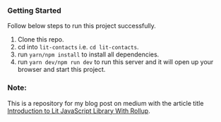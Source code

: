 ### Getting Started

Follow below steps to run this project successfully.

1. Clone this repo.
2. cd into `lit-contacts` i.e. `cd lit-contacts`.
3. run `yarn/npm install` to install all dependencies.
4. run `yarn dev/npm run dev` to run this server and it will open up your browser and start this project.

### Note:
This is a repository for my blog post on medium with the article title [Introduction to Lit JavaScript Library With Rollup](https://betterprogramming.pub/introduction-to-lit-javascript-library-with-rollup-d6f5bfcd1590).
